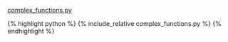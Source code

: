 [complex_functions.py](complex_functions.py)
<p></p>

{% highlight python %}
{% include_relative complex_functions.py %}
{% endhighlight %}
